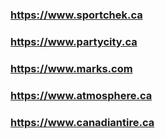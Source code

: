 ### 	https://www.sportchek.ca

### 	https://www.partycity.ca

### 	https://www.marks.com

### 	https://www.atmosphere.ca

### 	https://www.canadiantire.ca
